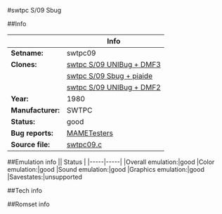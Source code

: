 #swtpc S/09 Sbug

##Info

||Info|
|-----|-----|
|**Setname:**|swtpc09
|**Clones:**|[swtpc S/09 UNIBug + DMF3](swtpc09d3.md)
||[swtpc S/09 Sbug + piaide](swtpc09i.md)
||[swtpc S/09 UNIBug + DMF2](swtpc09u.md)
|**Year:**|1980
|**Manufacturer:**|SWTPC
|**Status:**|good
|**Bug reports:**|[MAMETesters](http://mametesters.org/view_all_set.php?type=1&temporary=y&search=swtpc09.c)
|**Source file:**|[swtpc09.c](https://github.com/mamedev/mame/blob/master/src/mess/drivers/swtpc09.c)

##Emulation info
|| Status |
|-----|-----|
|Overall emulation:|good
|Color emulation:|good
|Sound emulation:|good
|Graphics emulation:|good
|Savestates:|unsupported

##Tech info

##Romset info

<!--- START OF EDITED COMMENT DO NOT TOUCH TEXT ABOVE-->

